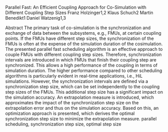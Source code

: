 Parallel Fast: An Efficient Coupling Approach for Co-Simulation
with Different Coupling Step Sizes
Franz Holzinger1,2 Klaus Schuch2 Martin Benedikt1 Daniel Watzenig1,3

Abstract
The primary task of co-simulation is the synchronization
and exchange of data between the subsystems, e.g.,
FMUs, at certain coupling points. If the FMUs have different
step sizes, the synchronization of the FMUs is often
at the expense of the simulation duration of the cosimulation.
The presented parallel fast scheduling algorithm
is an effective approach to couple FMUs with different
coupling step sizes. Therefore, synchronization intervals
are introduced in which FMUs that finish their coupling
step are synchronized. This allows a high performance
of the coupling in terms of simulation duration.
The higher performance compared to other scheduling algorithms
is particularly evident in real-time applications,
i.e., HiL simulations. However, the synchronization intervals
are defined via a synchronization step size, which
can be set independently to the coupling step sizes of the
FMUs. This additional step size has a significant impact
on the simulation accuracy. An extrapolation measure is
introduced, which approximates the impact of the synchronization
step size on the extrapolation error and thus
on the simulation accuracy. Based on this, an optimization
approach is presented, which derives the optimal synchronization
step size to minimize the extrapolation measure.
parallel scheduling, synchronization step size, optimal
step size

